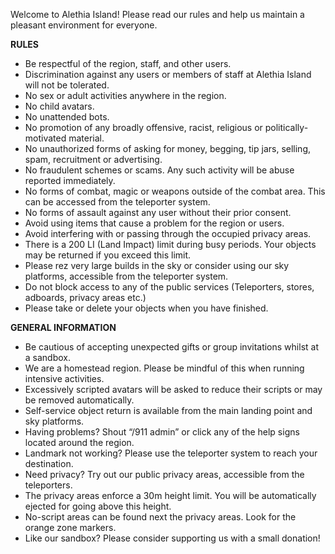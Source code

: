 Welcome to Alethia Island! Please read our rules and help us maintain a pleasant environment for everyone.


**RULES**

* Be respectful of the region, staff, and other users.
* Discrimination against any users or members of staff at Alethia Island will not be tolerated.
* No sex or adult activities anywhere in the region.
* No child avatars.
* No unattended bots.
* No promotion of any broadly offensive, racist, religious or politically-motivated material.
* No unauthorized forms of asking for money, begging, tip jars, selling, spam, recruitment or advertising.
* No fraudulent schemes or scams. Any such activity will be abuse reported immediately.
* No forms of combat, magic or weapons outside of the combat area. This can be accessed from the teleporter system.
* No forms of assault against any user without their prior consent.
* Avoid using items that cause a problem for the region or users.
* Avoid interfering with or passing through the occupied privacy areas.
* There is a 200 LI (Land Impact) limit during busy periods. Your objects may be returned if you exceed this limit.
* Please rez very large builds in the sky or consider using our sky platforms, accessible from the teleporter system.
* Do not block access to any of the public services (Teleporters, stores, adboards, privacy areas etc.)
* Please take or delete your objects when you have finished.


**GENERAL INFORMATION**

* Be cautious of accepting unexpected gifts or group invitations whilst at a sandbox.
* We are a homestead region. Please be mindful of this when running intensive activities.
* Excessively scripted avatars will be asked to reduce their scripts or may be removed automatically.
* Self-service object return is available from the main landing point and sky platforms.
* Having problems? Shout “/911 admin” or click any of the help signs located around the region.
* Landmark not working? Please use the teleporter system to reach your destination.
* Need privacy? Try out our public privacy areas, accessible from the teleporters.
* The privacy areas enforce a 30m height limit. You will be automatically ejected for going above this height.
* No-script areas can be found next the privacy areas. Look for the orange zone markers.
* Like our sandbox? Please consider supporting us with a small donation!